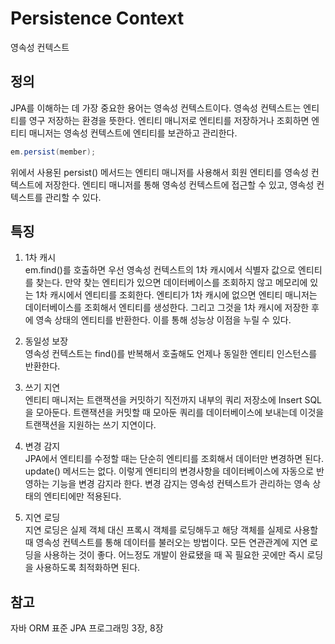# Persistence Context
영속성 컨텍스트

## 정의
JPA를 이해하는 데 가장 중요한 용어는 영속성 컨텍스트이다. 영속성 컨텍스트는 엔티티를 영구 저장하는 환경을 뜻한다. 엔티티 매니저로 엔티티를 저장하거나 조회하면 엔티티 매니저는 영속성 컨텍스트에 엔티티를 보관하고 관리한다.  

```java
em.persist(member);
```

위에서 사용된 persist() 메서드는 엔티티 매니저를 사용해서 회원 엔티티를 영속성 컨텍스트에 저장한다. 엔티티 매니저를 통해 영속성 컨텍스트에 접근할 수 있고, 영속성 컨텍스트를 관리할 수 있다.

## 특징
1. 1차 캐시  
em.find()를 호출하면 우선 영속성 컨텍스트의 1차 캐시에서 식별자 값으로 엔티티를 찾는다. 만약 찾는 엔티티가 있으면 데이터베이스를 조회하지 않고 메모리에 있는 1차 캐시에서 엔티티를 조회한다. 엔티티가 1차 캐시에 없으면 엔티티 매니저는 데이터베이스를 조회해서 엔티티를 생성한다. 그리고 그것을 1차 캐시에 저장한 후에 영속 상태의 엔티티를 반환한다. 이를 통해 성능상 이점을 누릴 수 있다.  

2. 동일성 보장  
영속성 컨텍스트는 find()를 반복해서 호출해도 언제나 동일한 엔티티 인스턴스를 반환한다.  

3. 쓰기 지연  
엔티티 매니저는 트랜잭션을 커밋하기 직전까지 내부의 쿼리 저장소에 Insert SQL을 모아둔다. 트랜잭션을 커밋할 때 모아둔 쿼리를 데이터베이스에 보내는데 이것을 트랜잭션을 지원하는 쓰기 지연이다.  
   
4. 변경 감지  
JPA에서 엔티티를 수정할 때는 단순히 엔티티를 조회해서 데이터만 변경하면 된다. update() 메서드는 없다. 이렇게 엔티티의 변경사항을 데이터베이스에 자동으로 반영하는 기능을 변경 감지라 한다. 변경 감지는 영속성 컨텍스트가 관리하는 영속 상태의 엔티티에만 적용된다.  
   
5. 지연 로딩  
지연 로딩은 실제 객체 대신 프록시 객체를 로딩해두고 해당 객체를 실제로 사용할 때 영속성 컨텍스트를 통해 데이터를 불러오는 방법이다. 모든 연관관계에 지연 로딩을 사용하는 것이 좋다. 어느정도 개발이 완료됐을 때 꼭 필요한 곳에만 즉시 로딩을 사용하도록 최적화하면 된다. 

## 참고
자바 ORM 표준 JPA 프로그래밍 3장, 8장